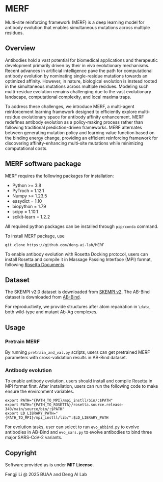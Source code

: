 # MERF 

Multi-site reinforcing framework (MERF) is a deep learning model for antibody evolution that enables simultaneous mutations across multiple residues.

## Overview

Antibodies hold a vast potential for biomedical applications and therapeutic development primarily driven by their in vivo evolutionary mechanisms. Recent advances in artificial intelligence pave the path for computational antibody evolution by nominating single-residue mutations towards an optimized affinity. However, in nature, biological evolution is instead rooted in the simultaneous mutations across multiple residues. Modeling such multi-residue evolution remains challenging due to the vast evolutionary landscape, computational complexity, and local maxima traps. 

To address these challenges, we introduce MERF, a multi-agent reinforcement learning framework designed to efficiently explore multi-residue evolutionary space for antibody affinity enhancement. MERF redefines antibody evolution as a policy-making process rather than following traditional prediction-driven frameworks. MERF alternates between generating mutation policy and learning value function based on the binding energy change, providing an efficient reinforcing framework for discovering affinity-enhancing multi-site mutations while minimizing computational costs.


## MERF software package

MERF requires the following packages for installation:

- Python >= 3.8
- PyTroch = 1.12.1
- Numpy >= 1.23.5
- easydict = 1.10
- biopython = 1.79
- scipy = 1.10.1
- scikit-learn = 1.2.2

All required python packages can be installed through `pip/conda` command. 

To install MERF package, use

```terminal
git clone https://github.com/deng-ai-lab/MERF
```

To enable antibody evolution with Rosetta Docking protocol, users can install Rosetta and compile it in Massage Passing Interface (MPI) format, following [Rosetta Documents](https://docs.rosettacommons.org/demos/latest/tutorials/install_build/install_build)

## Dataset

The SKEMPI v2.0 dataset is downloaded from [SKEMPI v2](https://life.bsc.es/pid/skempi2/). The AB-Bind dataset is downloaded from [AB-Bind](https://github.com/sarahsirin/AB-Bind-Database).

For reproductivity, we provide structures after atom repairation in  `\data`, both wild-type and mutant Ab-Ag complexes.

## Usage

### Pretrain MERF

By running `pretrain_and_val.py` scripts, users can get pretrained MERF parameters with cross-validation results in AB-Bind dataset. 

### Antibody evolution

To enable antibody evolution, users should install and compile Rosetta in MPI format first. After installation, users can run the following code to make ensure the environment variables.

```
export PATH="{PATH_TO_MPI}/mpi_instll/bin/:$PATH"
export PATH="{PATH_TO_ROSETTA}/rosetta.source.release-340/main/source/bin/:$PATH"
export LD_LIBRARY_PATH="{PATH_TO_MPI}/mpi_instll/lib/":$LD_LIBRARY_PATH
```

For evolution tasks, user can select to run `evo_abbind.py` to evolve antibodies in AB-Bind and `evo_sars.py` to evolve antibodies to bind three major SARS-CoV-2 variants.

## Copyright
Software provided as is under **MIT License**.

Fengji Li @ 2025 BUAA and Deng AI Lab